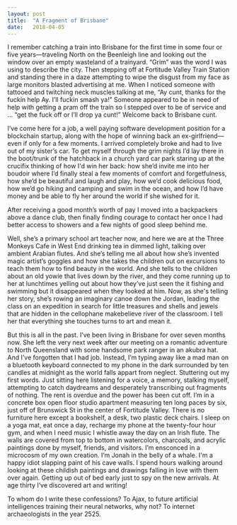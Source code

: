 ```yaml
---
layout: post
title:  "A Fragment of Brisbane"
date:   2018-04-05
---
```


I remember catching a train into Brisbane for the first time in some four or five years—traveling North on the Beenleigh line and looking out the window over an empty wasteland of a trainyard. “Grim” was the word I was using to describe the city. Then stepping off at Fortitude Valley Train Station and standing there in a daze attempting to wipe the disgust from my face as large monitors blasted advertising at me. When I noticed someone with tattooed and twitching neck muscles talking at me, “Ay cunt, thanks for the fuckin help Ay. I’ll fuckin smash ya!” Someone appeared to be in need of help with getting a pram off the train so I stepped over to be of service and … “get the fuck off or I’ll drop ya cunt!” Welcome back to Brisbane cunt. 

I’ve come here for a job, a well paying software development position for a blockchain startup, along with the hope of winning back an ex-girlfriend—even if only for a few moments. I arrived completely broke and had to live out of my sister’s car. To get myself through the grim nights I’d lay there in the boot/trunk of the hatchback in a church yard car park staring up at the crucifix thinking of how I'd win her back: how she’d invite me into her boudoir where I’d finally steal a few moments of comfort and forgetfulness, how she’d be beautiful and laugh and play, how we’d cook delicious food, how we’d go hiking and camping and swim in the ocean, and how I’d have money and be able to fly her around the world if she wished for it. 

After receiving a good month’s worth of pay I moved into a backpackers above a dance club, then finally finding courage to contact her once I had better access to showers and a few nights of good sleep behind me.

Well, she’s a primary school art teacher now, and here we are at the Three Monkeys Cafe in West End drinking tea in dimmed light, talking over ambient Arabian flutes. And she’s telling me all about how she’s invented magic artist’s goggles and how she takes the children out on excursions to teach them how to find beauty in the world. And she tells to the children about an old yowie that lives down by the river, and they come running up to her at lunchtimes yelling out about how they’ve just seen the it fishing and swimming but it disappeared when they looked at him. Now, as she's telling her story, she’s rowing an imaginary canoe down the Jordan, leading the class on an expedition in search for little treasures and shells and jewels that are hidden in the cellophane makebelieve river of the classroom. I tell her that everything she touches turns to art and mean it.

But this is all in the past. I’ve been living in Brisbane for over seven months now. She left the very next week after our meeting on a romantic adventure to North Queensland with some handsome park ranger in an akubra hat. And I’ve forgotten that I had job. Instead, I’m typing away like a mad man on a bluetooth keyboard connected to my phone in the dark surrounded by ten candles at midnight as the world falls appart from neglect. Stuttering out my first words. Just sitting here listening for a voice, a memory, stalking myself, attempting to catch daydreams and desperately transcribing out fragments of nothing. The rent is overdue and the power has been cut off. I’m in a concrete box open floor studio apartment measuring ten long paces by six, just off of Brunswick St in the center of Fortitude Valley. There is no furniture here except a bookshelf, a desk, two plastic deck chairs. I sleep on a yoga mat, eat once a day, recharge my phone at the twenty-four hour gym, and when I need music I whistle away the day on an Irish flute. The walls are covered from top to bottom in watercolors, charcoals, and acrylic paintings done by myself, friends, and visitors. I’m ensconced in a microcosm of my own creation. I’m Jonah in the belly of a whale. I'm a happy idiot slapping paint of his cave walls. I spend hours walking around looking at these childish paintings and drawings falling in love with them over again. Getting up out of bed early just to spy on the new arrivals. At age thirty I’ve discovered art and writing!

To whom do I write these confessions? To Ajax, to future artificial intelligences training their neural networks, why not? To internet archaeologists in the year 2525.
